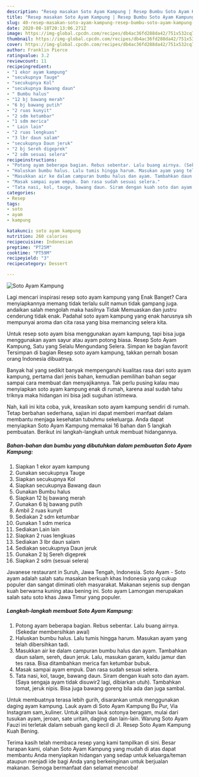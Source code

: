 ```yaml
---
description: "Resep masakan Soto Ayam Kampung | Resep Bumbu Soto Ayam Kampung Yang Enak dan Simpel"
title: "Resep masakan Soto Ayam Kampung | Resep Bumbu Soto Ayam Kampung Yang Enak dan Simpel"
slug: 40-resep-masakan-soto-ayam-kampung-resep-bumbu-soto-ayam-kampung-yang-enak-dan-simpel
date: 2020-08-18T20:13:06.271Z
image: https://img-global.cpcdn.com/recipes/db4ac36fd288da42/751x532cq70/soto-ayam-kampung-foto-resep-utama.jpg
thumbnail: https://img-global.cpcdn.com/recipes/db4ac36fd288da42/751x532cq70/soto-ayam-kampung-foto-resep-utama.jpg
cover: https://img-global.cpcdn.com/recipes/db4ac36fd288da42/751x532cq70/soto-ayam-kampung-foto-resep-utama.jpg
author: Franklin Pierce
ratingvalue: 3.2
reviewcount: 11
recipeingredient:
- "1 ekor ayam kampung"
- "secukupnya Tauge"
- "secukupnya Kol"
- "secukupnya Bawang daun"
- " Bumbu halus"
- "12 bj bawang merah"
- "6 bj bawang putih"
- "2 ruas kunyit"
- "2 sdm ketumbar"
- "1 sdm merica"
- " Lain lain"
- "2 ruas lengkuas"
- "3 lbr daun salam"
- "secukupnya Daun jeruk"
- "2 bj Sereh digeprek"
- "2 sdm sesuai selera"
recipeinstructions:
- "Potong ayam beberapa bagian. Rebus sebentar. Lalu buang airnya. (Sekedar membersihkan awal)"
- "Haluskan bumbu halus. Lalu tumis hingga harum. Masukan ayam yang telah dibersihkan tadi."
- "Masukkan air ke dalam campuran bumbu halus dan ayam. Tambahkan daun salam, sereh, daun jeruk. Lalu, masukan garam, kaldu jamur dan tes rasa. Bisa ditambahkan merica fan ketumbar bubuk."
- "Masak sampai ayam empuk. Dan rasa sudah sesuai selera."
- "Tata nasi, kol, tauge, bawang daun. Siram dengan kuah soto dan ayam. (Saya sengaja ayam tidak disuwir2 lagi, dibiarkan utuh). Tambahkan tomat, jeruk nipis. Bisa juga bawang goreng bila ada dan juga sambal."
categories:
- Resep
tags:
- soto
- ayam
- kampung

katakunci: soto ayam kampung 
nutrition: 260 calories
recipecuisine: Indonesian
preptime: "PT25M"
cooktime: "PT59M"
recipeyield: "3"
recipecategory: Dessert

---
```



![Soto Ayam Kampung](https://img-global.cpcdn.com/recipes/db4ac36fd288da42/751x532cq70/soto-ayam-kampung-foto-resep-utama.jpg)

Lagi mencari inspirasi resep soto ayam kampung yang Enak Banget? Cara menyiapkannya memang tidak terlalu sulit namun tidak gampang juga. andaikan salah mengolah maka hasilnya Tidak Memuaskan dan justru cenderung tidak enak. Padahal soto ayam kampung yang enak harusnya sih mempunyai aroma dan cita rasa yang bisa memancing selera kita.

Untuk resep soto ayam bisa menggunakan ayam kampung, tapi bisa juga menggunakan ayam sayur atau ayam potong biasa. Resep Soto Ayam Kampung, Satu yang Selalu Mengundang Selera. Simpan ke bagian favorit Tersimpan di bagian Resep soto ayam kampung, takkan pernah bosan orang Indonesia dibuatnya.

Banyak hal yang sedikit banyak mempengaruhi kualitas rasa dari soto ayam kampung, pertama dari jenis bahan, kemudian pemilihan bahan segar sampai cara membuat dan menyajikannya. Tak perlu pusing kalau mau menyiapkan soto ayam kampung enak di rumah, karena asal sudah tahu triknya maka hidangan ini bisa jadi suguhan istimewa.


Nah, kali ini kita coba, yuk, kreasikan soto ayam kampung sendiri di rumah. Tetap berbahan sederhana, sajian ini dapat memberi manfaat dalam membantu menjaga kesehatan tubuhmu sekeluarga. Anda dapat menyiapkan Soto Ayam Kampung memakai 16 bahan dan 5 langkah pembuatan. Berikut ini langkah-langkah untuk membuat hidangannya.

<!--inarticleads1-->

##### Bahan-bahan dan bumbu yang dibutuhkan dalam pembuatan Soto Ayam Kampung:

1. Siapkan 1 ekor ayam kampung
1. Gunakan secukupnya Tauge
1. Siapkan secukupnya Kol
1. Siapkan secukupnya Bawang daun
1. Gunakan  Bumbu halus
1. Siapkan 12 bj bawang merah
1. Gunakan 6 bj bawang putih
1. Ambil 2 ruas kunyit
1. Sediakan 2 sdm ketumbar
1. Gunakan 1 sdm merica
1. Sediakan  Lain lain
1. Siapkan 2 ruas lengkuas
1. Sediakan 3 lbr daun salam
1. Sediakan secukupnya Daun jeruk
1. Gunakan 2 bj Sereh digeprek
1. Siapkan 2 sdm (sesuai selera)


Javanese restaurant in Suruh, Jawa Tengah, Indonesia. Soto Ayam - Soto ayam adalah salah satu masakan berkuah khas Indonesia yang cukup populer dan sangat diminati oleh masyarakat. Makanan sejenis sup dengan kuah berwarna kuning atau bening ini. Soto ayam Lamongan merupakan salah satu soto khas Jawa Timur yang populer. 

<!--inarticleads2-->

##### Langkah-langkah membuat Soto Ayam Kampung:

1. Potong ayam beberapa bagian. Rebus sebentar. Lalu buang airnya. (Sekedar membersihkan awal)
1. Haluskan bumbu halus. Lalu tumis hingga harum. Masukan ayam yang telah dibersihkan tadi.
1. Masukkan air ke dalam campuran bumbu halus dan ayam. Tambahkan daun salam, sereh, daun jeruk. Lalu, masukan garam, kaldu jamur dan tes rasa. Bisa ditambahkan merica fan ketumbar bubuk.
1. Masak sampai ayam empuk. Dan rasa sudah sesuai selera.
1. Tata nasi, kol, tauge, bawang daun. Siram dengan kuah soto dan ayam. (Saya sengaja ayam tidak disuwir2 lagi, dibiarkan utuh). Tambahkan tomat, jeruk nipis. Bisa juga bawang goreng bila ada dan juga sambal.


Untuk membuatnya terasa lebih gurih, disarankan untuk menggunakan daging ayam kampung. Lauk ayam di Soto Ayam Kampung Bu Pur, Via Instagram sam_kuliner. Untuk pilihan lauk sotonya beragam, mulai dari tusukan ayam, jeroan, sate uritan, daging dan lain-lain. Warung Soto Ayam Fauzi ini terletak dalam sebuah gang kecil di Jl. Resep Soto Ayam Kampung Kuah Bening. 

Terima kasih telah membaca resep yang kami tampilkan di sini. Besar harapan kami, olahan Soto Ayam Kampung yang mudah di atas dapat membantu Anda menyiapkan hidangan yang sedap untuk keluarga/teman ataupun menjadi ide bagi Anda yang berkeinginan untuk berjualan makanan. Semoga bermanfaat dan selamat mencoba!
